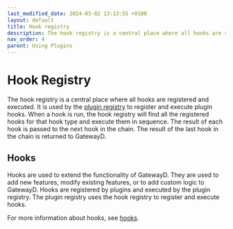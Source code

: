 ```yaml
---
last_modified_date: 2024-03-02 13:13:55 +0100
layout: default
title: Hook registry
description: The hook registry is a central place where all hooks are registered and executed. It is used by the plugin registry to register and execute plugin hooks.
nav_order: 4
parent: Using Plugins
---
```


# Hook Registry

The hook registry is a central place where all hooks are registered and executed. It is used by the [plugin registry](/using-plugins/plugin-registry) to register and execute plugin hooks. When a hook is run, the hook registry will find all the registered hooks for that hook type and execute them in sequence. The result of each hook is passed to the next hook in the chain. The result of the last hook in the chain is returned to GatewayD.

## Hooks

Hooks are used to extend the functionality of GatewayD. They are used to add new features, modify existing features, or to add custom logic to GatewayD. Hooks are registered by plugins and executed by the plugin registry. The plugin registry uses the hook registry to register and execute hooks.

For more information about hooks, see [hooks](/using-plugins/hooks).
